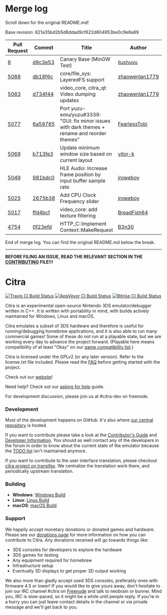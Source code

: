 # Merge log

Scroll down for the original README.md!

Base revision: 821a35bd2b5d8ddad9cf622d604953be0c9e8a89

|Pull Request|Commit|Title|Author|Merged?|
|----|----|----|----|----|
|[6](https://github.com/citra-emu/citra-canary/pull/6)|[d9c3e53](https://github.com/citra-emu/citra-canary/pull/6/files/)|Canary Base (MinGW Test)|[liushuyu](https://github.com/liushuyu)|Yes|
|[5088](https://github.com/citra-emu/citra/pull/5088)|[db18f6c](https://github.com/citra-emu/citra/pull/5088/files/)|core/file_sys: LayeredFS support|[zhaowenlan1779](https://github.com/zhaowenlan1779)|Yes|
|[5083](https://github.com/citra-emu/citra/pull/5083)|[d734f44](https://github.com/citra-emu/citra/pull/5083/files/)|video_core, citra_qt: Video dumping updates|[zhaowenlan1779](https://github.com/zhaowenlan1779)|Yes|
|[5077](https://github.com/citra-emu/citra/pull/5077)|[6a59765](https://github.com/citra-emu/citra/pull/5077/files/)|Port yuzu-emu/yuzu#3339: "GUI: fix minor issues with dark themes + rename and reorder themes"|[FearlessTobi](https://github.com/FearlessTobi)|Yes|
|[5069](https://github.com/citra-emu/citra/pull/5069)|[b713fe3](https://github.com/citra-emu/citra/pull/5069/files/)|Update minimum window size based on current layout|[vitor-k](https://github.com/vitor-k)|Yes|
|[5049](https://github.com/citra-emu/citra/pull/5049)|[981bdc0](https://github.com/citra-emu/citra/pull/5049/files/)|HLE Audio: Increase frame position by input buffer sample rate|[jroweboy](https://github.com/jroweboy)|Yes|
|[5025](https://github.com/citra-emu/citra/pull/5025)|[2675b38](https://github.com/citra-emu/citra/pull/5025/files/)|Add CPU Clock Frequency slider|[jroweboy](https://github.com/jroweboy)|Yes|
|[5017](https://github.com/citra-emu/citra/pull/5017)|[ffd4bcf](https://github.com/citra-emu/citra/pull/5017/files/)|video_core: add texture filtering|[BreadFish64](https://github.com/BreadFish64)|Yes|
|[4754](https://github.com/citra-emu/citra/pull/4754)|[0f23efd](https://github.com/citra-emu/citra/pull/4754/files/)|HTTP_C::Implement Context::MakeRequest|[B3n30](https://github.com/B3n30)|Yes|


End of merge log. You can find the original README.md below the break.

------

**BEFORE FILING AN ISSUE, READ THE RELEVANT SECTION IN THE [CONTRIBUTING](https://github.com/citra-emu/citra/wiki/Contributing#reporting-issues) FILE!!!**

Citra
==============
[![Travis CI Build Status](https://travis-ci.org/citra-emu/citra.svg?branch=master)](https://travis-ci.org/citra-emu/citra)
[![AppVeyor CI Build Status](https://ci.appveyor.com/api/projects/status/sdf1o4kh3g1e68m9?svg=true)](https://ci.appveyor.com/project/bunnei/citra)
[![Bitrise CI Build Status](https://app.bitrise.io/app/4ccd8e5720f0d13b/status.svg?token=H32TmbCwxb3OQ-M66KbAyw&branch=master)](https://app.bitrise.io/app/4ccd8e5720f0d13b)

Citra is an experimental open-source Nintendo 3DS emulator/debugger written in C++. It is written with portability in mind, with builds actively maintained for Windows, Linux and macOS.

Citra emulates a subset of 3DS hardware and therefore is useful for running/debugging homebrew applications, and it is also able to run many commercial games! Some of these do not run at a playable state, but we are working every day to advance the project forward. (Playable here means compatibility of at least "Okay" on our [game compatibility list](https://citra-emu.org/game).)

Citra is licensed under the GPLv2 (or any later version). Refer to the license.txt file included. Please read the [FAQ](https://citra-emu.org/wiki/faq/) before getting started with the project.

Check out our [website](https://citra-emu.org/)!

Need help? Check out our [asking for help](https://citra-emu.org/help/reference/asking/) guide.

For development discussion, please join us at #citra-dev on freenode.

### Development

Most of the development happens on GitHub. It's also where [our central repository](https://github.com/citra-emu/citra) is hosted.

If you want to contribute please take a look at the [Contributor's Guide](https://github.com/citra-emu/citra/wiki/Contributing) and [Developer Information](https://github.com/citra-emu/citra/wiki/Developer-Information). You should as well contact any of the developers in the forum in order to know about the current state of the emulator because the [TODO list](https://docs.google.com/document/d/1SWIop0uBI9IW8VGg97TAtoT_CHNoP42FzYmvG1F4QDA) isn't maintained anymore.

If you want to contribute to the user interface translation, please checkout [citra project on transifex](https://www.transifex.com/citra/citra). We centralize the translation work there, and periodically upstream translation.

### Building

* __Windows__: [Windows Build](https://github.com/citra-emu/citra/wiki/Building-For-Windows)
* __Linux__: [Linux Build](https://github.com/citra-emu/citra/wiki/Building-For-Linux)
* __macOS__: [macOS Build](https://github.com/citra-emu/citra/wiki/Building-for-macOS)


### Support
We happily accept monetary donations or donated games and hardware. Please see our [donations page](https://citra-emu.org/donate/) for more information on how you can contribute to Citra. Any donations received will go towards things like:
* 3DS consoles for developers to explore the hardware
* 3DS games for testing
* Any equipment required for homebrew
* Infrastructure setup
* Eventually 3D displays to get proper 3D output working

We also more than gladly accept used 3DS consoles, preferably ones with firmware 4.5 or lower! If you would like to give yours away, don't hesitate to join our IRC channel #citra on [Freenode](http://webchat.freenode.net/?channels=citra) and talk to neobrain or bunnei. Mind you, IRC is slow-paced, so it might be a while until people reply. If you're in a hurry you can just leave contact details in the channel or via private message and we'll get back to you.
